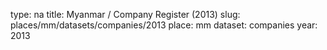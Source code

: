 type: na
title: Myanmar / Company Register (2013)
slug: places/mm/datasets/companies/2013
place: mm
dataset: companies
year: 2013
